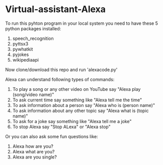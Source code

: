 # Virtual-assistant-Alexa

To run this pyhton program in your local system you need to have these 5 python packages installed:
1. speech_recognition
2. pyttsx3
3. pywhatkit
4. pyjokes
5. wikipediaapi

Now clone/download this repo and run 'alexacode.py'

Alexa can understand following types of commands:
1. To play a song or any other video on YouTube say "Alexa play (song/video name)"
2. To ask current time say something like "Alexa tell me the time"
3. To ask information about a person say "Alexa who is (person name)"
4. To ask information about any other topic say "Alexa what is (topic name)"
5. To ask for a joke say something like "Alexa tell me a joke"
6. To stop Alexa say "Stop ALexa" or "Alexa stop"

Or you can also ask some fun questions like:
1. Alexa how are you?
2. Alexa what are you?
3. Alexa are you single?
